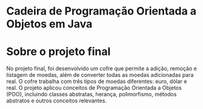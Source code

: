 # Cadeira de Programação Orientada a Objetos em Java


# Sobre o projeto final
No projeto final, foi desenvolvido um cofre que permite a adição, remoção e listagem de moedas, além de converter todas as moedas adicionadas para real. O cofre trabalha com três tipos de moedas diferentes: euro, dólar e real. O projeto aplicou conceitos de Programação Orientada a Objetos (POO), incluindo classes abstratas, herança, polimorfismo, métodos abstratos e outros conceitos relevantes.





